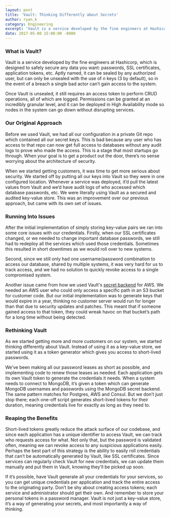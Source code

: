 ```yaml
---
layout: post
title: 'Vault: Thinking Differently about Secrets'
author: ryan_k
category: Engineering
excerpt: 'Vault is a service developed by the fine engineers at Hashicorp, which is designed to safely secure any data you want: passwords, SSL certificates, application tokens, etc. Aptly named, it can be sealed by any authorized user, but can only be unsealed with the use of n keys (3 by default), so in the event of a breach a single bad actor can’t gain access to the system.'
date: 2017-05-08 15:00:00 -0800
---
```


### What is Vault?

Vault is a service developed by the fine engineers at Hashicorp, which is designed to safely secure any data you want: passwords, SSL certificates, application tokens, etc. Aptly named, it can be sealed by any authorized user, but can only be unsealed with the use of *n* keys (3 by default), so in the event of a breach a single bad actor can’t gain access to the system.

Once Vault is unsealed, it still requires an access token to perform CRUD operations, all of which are logged. Permissions can be granted at an incredibly granular level, and it can be deployed in High Availability mode so nodes in the system can go down without disrupting services.

### Our Original Approach

Before we used Vault, we had all our configuration in a private Git repo which contained all our secret keys. This is bad because any user who has access to that repo can now get full access to databases without any audit logs to prove who made the access. This is a stage that most startups go through. When your goal is to get a product out the door, there’s no sense worrying about the architecture of security.

When we started getting customers, it was time to get more serious about security. We started off by putting all our keys into Vault so they were in one configured location. Whenever a service was deployed, it’d pull the latest values from Vault and we’d have audit logs of who accessed which database passwords, etc. We were literally using Vault as a secured and audited key-value store. This was an improvement over our previous approach, but came with its own set of issues.

### Running Into Issues

After the initial implementation of simply storing key-value pairs we ran into some core issues with our credentials. Firstly, when our SSL certificates changed, or we needed to change important database passwords, we still had to redeploy all the services which used those credentials. Sometimes this resulted in short downtimes as we would roll over to new systems.

Second, since we still only had one username/password combination to access our database, shared by multiple systems, it was very hard for us to track access, and we had no solution to quickly revoke access to a single compromised system.

Another issue came from how we used Vault's [secret backend](https://www.vaultproject.io/docs/secrets/) for AWS. We needed an AWS user who could only access a specific path in an S3 bucket for customer code. But our initial implementation was to generate keys that would expire in a year, thinking no customer server would run for longer than that due to security updates and patches. This meant that if someone gained access to that token, they could wreak havoc on that bucket’s path for a long time without being detected.

### Rethinking Vault

As we started getting more and more customers on our system, we started thinking differently about Vault. Instead of using it as a key-value store, we started using it as a token generator which gives you access to short-lived passwords.

We’ve been making all our password leases as short as possible, and implementing code to renew those leases as needed. Each application gets its own Vault token to generate the credentials it needs. When a system needs to connect to MongoDB, it’s given a token which can generate MongoDB usernames  and passwords using the MongoDB secret backend. The same pattern matches for Postgres, AWS and Consul. But we don’t just stop there; each one-off script generates short-lived tokens for their duration, meaning credentials live for exactly as long as they need to.

### Reaping the Benefits

Short-lived tokens greatly reduce the attack surface of our codebase, and since each application has a unique identifier to access Vault, we can track who requests access for what. Not only that, but the password is validated often, meaning we can revoke access to any suspicious applications easily. Perhaps the best part of this strategy is the ability to easily roll credentials that can’t be automatically generated by Vault, like SSL certificates. Since services can regularly check Vault for new credentials, we can update them manually and put them in Vault, knowing they’ll be picked up soon.

If it’s possible, have Vault generate all your credentials for your services, so you can get unique credentials per application and track the entire access to the originating party. Don’t be shy about creating access tokens; each service and administrator should get their own. And remember to store your personal tokens in a password manager. Vault is not just a key-value store, it’s a way of generating your secrets, and most importantly a way of thinking.
